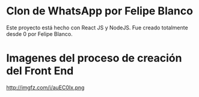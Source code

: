 # Clon de WhatsApp por Felipe Blanco

Este proyecto está hecho con React JS y NodeJS.
Fue creado totalmente desde 0 por Felipe Blanco.


# Imagenes del proceso de creación del Front End
http://imgfz.com/i/auEC0Ix.png
